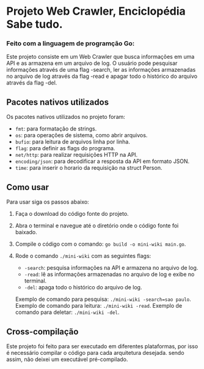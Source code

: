 # Projeto Web Crawler, Enciclopédia Sabe tudo.
### Feito com a linguagem de programção Go:

Este projeto consiste em um Web Crawler que busca informações em uma API e as armazena em um arquivo de log. 
O usuário pode pesquisar informações através de uma flag -search, ler as informações armazenadas no arquivo de log através 
da flag -read e apagar todo o histórico do arquivo através da flag -del.

## Pacotes nativos utilizados

Os pacotes nativos utilizados no projeto foram:

- `fmt`: para formatação de strings.
- `os`: para operações de sistema, como abrir arquivos.
- `bufio`: para leitura de arquivos linha por linha.
- `flag`: para definir as flags do programa.
- `net/http`: para realizar requisições HTTP na API.
- `encoding/json`: para decodificar a resposta da API em formato JSON.
- `time`: para inserir o horario da requisição na struct Person.

## Como usar

Para usar siga os passos abaixo:

1. Faça o download do código fonte do projeto.
2. Abra o terminal e navegue até o diretório onde o código fonte foi baixado.
3. Compile o código com o comando: `go build -o mini-wiki main.go`.
4. Rode o comando `./mini-wiki` com as seguintes flags:
   - `-search`: pesquisa informações na API e armazena no arquivo de log.
   - `-read`: lê as informações armazenadas no arquivo de log e exibe no terminal.
   - `-del`: apaga todo o histórico do arquivo de log.
   
   Exemplo de comando para pesquisa: `./mini-wiki -search=sao paulo`.
   Exemplo de comando para leitura: `./mini-wiki -read`.
   Exemplo de comando para deletar: `./mini-wiki -del`.

## Cross-compilação

Este projeto foi feito para ser executado em diferentes plataformas, 
por isso é necessário compilar o código para cada arquitetura desejada. sendo assim, não deixei um executável pré-compilado.


